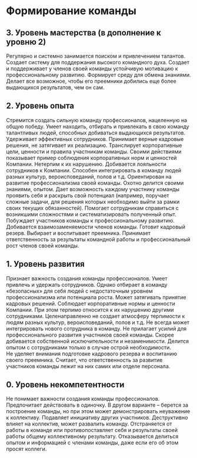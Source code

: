# Формирование команды

## 3. Уровень мастерства (в дополнение к уровню 2)
Регулярно и системно занимается поиском и привлечением талантов. Создает систему для поддержания высокого командного духа. 
Создает и поддерживает у членов своей команды устойчивую мотивацию к профессиональному развитию. Формирует среду для обмена знаниями. Делает все возможное, чтобы его преемники добились еще более выдающихся результатов, чем он сам. 

## 2. Уровень опыта
Стремится создать сильную команду профессионалов, нацеленную на общую победу. Умеет находить, отбирать и привлекать в свою команду талантливых людей, способных добиваться выдающихся результатов. Удерживает эффективных сотрудников. Принимает верные кадровые решения, не затягивает их реализацию. 
Транслирует корпоративные цели, ценности и правила участникам команды. Своими действиями показывает пример соблюдения корпоративных норм и ценностей Компании. Нетерпим к их нарушению. Добивается лояльности сотрудников к Компании. 
Способен интегрировать в команду людей разных культур, вероисповеданий, полов и т.д. 
Ориентирован на развитие профессионализма своей команды. Охотно делится своими знаниями, опытом. Дает возможность каждому участнику команды проявить себя и раскрыть свой потенциал (например, поручает сложные задачи, для решения которых необходимо выйти за рамки своих текущих обязанностей). Помогает сотрудникам справиться с возникшими сложностями и систематизировать полученный опыт. Побуждает участников команды к профессиональному развитию.
Добивается взаимозаменяемости членов команды. Готовит кадровый резерв. Выбирает и воспитывает преемника. Принимает ответственность за результаты командной работы и профессиональный рост членов своей команды.

## 1. Уровень развития

Признает важность создания команды профессионалов. Умеет привлечь и удержать сотрудников. Однако отбирает в команду «безопасных» для себя людей с недостаточным уровнем профессионализма или потенциала роста. Может затягивать принятие кадровых решений.
Соблюдает корпоративные нормы и ценности Компании. При этом терпимо относится к их нарушению другими сотрудниками. 
Целенаправленно не создает атмосферу терпимости к людям разных культур, вероисповеданий, полов и т.д. Не всегда может интегрировать нового сотрудника в команду.
Не прилагает усилий для профессионального развития участников своей команды. Скорее добивается собственной исключительности и незаменимости. Делится опытом с сотрудниками только в случае острой необходимости.  
Не уделяет внимания подготовке кадрового резерва и воспитанию своего преемника.
Считает, что ответственность за развитие участников команды лежит на них самих или отделе персонала.

## 0. Уровень некомпетентности

Не понимает важности создания команды профессионалов. Предпочитает действовать в одиночку. 
В другом варианте – берется за построение команды, но при этом может демонстрировать неуважение к коллективу. Подавляет инициативу других участников. Деструктивно влияет на коллектив, может развалить команду.
Отстраняется от работы в команде или противопоставляет себя и результаты своей работы общему коллективному результату.
Отказывается делиться опытом и информацией с членами команды, даже если его об этом просят коллеги.

